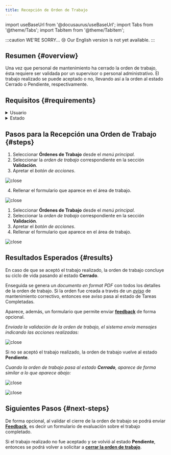 ```yaml
---
title: Recepción de Orden de Trabajo
---
```


import useBaseUrl from '@docusaurus/useBaseUrl'; 
import Tabs from '@theme/Tabs';
import TabItem from '@theme/TabItem';

:::caution WE'RE SORRY... 😢
Our English version is not yet available.
:::

## Resumen {#overview}
Una vez que personal de mantenimiento ha cerrado la orden de trabajo, ésta requiere ser validada por un supervisor o personal administrativo. El trabajo realizado se puede aceptado o no, llevando así a la orden al estado Cerrado o Pendiente, respectivamente.

## Requisitos {#requirements}
<details>
<summary>Usuario</summary>
<div>

El [_usuario_](/docs/products/corrective_maintenance/master_data/users) encargado de la recepción de la orden de trabajo debe tener uno de los siguientes [_cargos_](/docs/products/corrective_maintenance/master_data/job_title):
`supervisor`, `administrador` o `jefe`

</div>
</details>

<details>
<summary>Estado</summary>
<div>

Sólo en el estado de **Validación** se podrá hacer la recepción de la orden de trabajo.

</div>
</details>

## Pasos para la Recepción una Orden de Trabajo {#steps}
1.	Seleccionar **Órdenes de Trabajo** desde el _menú principal._
2.	Seleccionar la _orden de trabajo_ correspondiente en la sección **Validación**.
3.	Apretar el _botón de acciones_.

<Tabs>
<TabItem value="desktop" label="Escritorio" default>

<div className="img_sizing">

![close](/img/productos_es/product_cm_wo_validate_01.png)

</div>

4.	Rellenar el formulario que aparece en el área de trabajo.

<div className="img_sizing_small">

![close](/img/productos_es/product_cm_wo_validate_02.png)

</div>

</TabItem>
<TabItem value="mobile" label="Versión Móvil">

1.	Seleccionar **Órdenes de Trabajo** desde el _menú principal._
2.	Seleccionar la _orden de trabajo_ correspondiente en la sección **Validación**.
3.	Apretar el _botón de acciones_.
4.	Rellenar el formulario que aparece en el área de trabajo.

<div className="img_sizing">

![close](/img/productos_es/product_cm_wo_validate_01m.png)

</div>

</TabItem>
</Tabs>

## Resultados Esperados {#results}
En caso de que se aceptó el trabajo realizado, la orden de trabajo concluye su ciclo de vida pasando al estado **Cerrado**. 

Enseguida se genera un _documento en format PDF_ con todos los detalles de la orden de trabajo. Si la orden fue creada a través de un [_aviso_](/docs/products/corrective_maintenance/actions/create_notification) de mantenimiento correctivo, entonces ese aviso pasa al estado de Tareas Completadas. 

Aparece, además, un formulario que permite enviar [**feedback**](/docs/products/corrective_maintenance/actions/wo_feedback) de forma opcional.

_Enviada la validación de la orden de trabajo, el sistema envía mensajes indicando las acciones realizadas:_

<div className="img_sizing_50">

![close](/img/productos_es/product_cm_wo_validate_03.png)

</div>

Si no se aceptó el trabajo realizado, la orden de trabajo vuelve al estado **Pendiente**.

_Cuando la orden de trabajo pasa al estado **Cerrado**, aparece de forma similar a lo que aparece abajo:_

<Tabs>
<TabItem value="desktop" label="Escritorio" default>

<div className="img_sizing">

![close](/img/productos_es/product_cm_wo_validate_04.png)

</div>

</TabItem>
<TabItem value="mobile" label="Versión Móvil">

<div className="img_sizing_extra_small">

![close](/img/productos_es/product_cm_wo_validate_04m.png)

</div>

</TabItem>
</Tabs>

## Siguientes Pasos {#next-steps}
De forma opcional, al validar el cierre de la orden de trabajo se podrá enviar [**Feedback**](/docs/products/corrective_maintenance/actions/wo_feedback), es decir un formulario de evaluación sobre el trabajo completado.

Si el trabajo realizado no fue aceptado y se volvió al estado **Pendiente**, entonces se podrá volver a solicitar a [**cerrar la orden de trabajo**](/docs/products/corrective_maintenance/actions/wo_close). 
